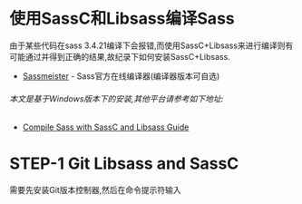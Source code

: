 # 使用SassC和Libsass编译Sass
由于某些代码在sass 3.4.21编译下会报错,而使用SassC+Libsass来进行编译则有可能通过并得到正确的结果,故纪录下如何安装SassC+Libsass.
* [Sassmeister](http://www.sassmeister.com/) - Sass官方在线编译器(编译器版本可自选)
###### 本文是基于Windows版本下的安装,其他平台请参考如下地址:
* [Compile Sass with SassC and Libsass Guide](http://mattferderer.com/compile-sass-with-sassc-and-libsass/)


# STEP-1 Git Libsass and SassC

需要先安装Git版本控制器,然后在命令提示符输入




